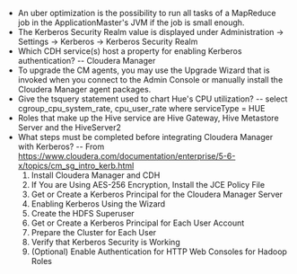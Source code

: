 * An uber optimization is the possibility to run all tasks of a MapReduce job in the ApplicationMaster's JVM if the job is small enough.
* The Kerberos Security Realm value is displayed under Administration -> Settings -> Kerberos -> Kerberos Security Realm
* Which CDH service(s) host a property for enabling Kerberos authentication?
-- Cloudera Manager
* To upgrade the CM agents, you may use the Upgrade Wizard that is invoked when you connect to the Admin Console or manually install the Cloudera Manager agent packages.
* Give the tsquery statement used to chart Hue's CPU utilization?
-- select cgroup_cpu_system_rate, cpu_user_rate where serviceType = HUE
* Roles that make up the Hive service are Hive Gateway, Hive Metastore Server and the HiveServer2
* What steps must be completed before integrating Cloudera Manager with Kerberos?
-- From https://www.cloudera.com/documentation/enterprise/5-6-x/topics/cm_sg_intro_kerb.html
  1. Install Cloudera Manager and CDH
  2. If You are Using AES-256 Encryption, Install the JCE Policy File
  3. Get or Create a Kerberos Principal for the Cloudera Manager Server
  4. Enabling Kerberos Using the Wizard
  5. Create the HDFS Superuser
  6. Get or Create a Kerberos Principal for Each User Account
  7. Prepare the Cluster for Each User
  8. Verify that Kerberos Security is Working
  9. (Optional) Enable Authentication for HTTP Web Consoles for Hadoop Roles
 
